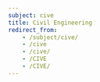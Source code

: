 ```yaml
---
subject: cive
title: Civil Engineering
redirect_from:
    - /subject/cive/
    - /cive
    - /cive/
    - /CIVE
    - /CIVE/
---
```

